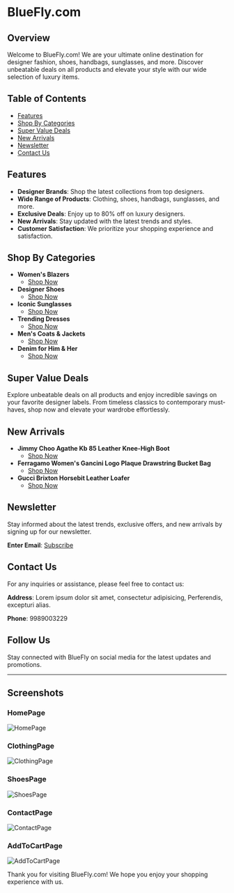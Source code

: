 # BlueFly.com

## Overview
Welcome to BlueFly.com! We are your ultimate online destination for designer fashion, shoes, handbags, sunglasses, and more. Discover unbeatable deals on all products and elevate your style with our wide selection of luxury items.

## Table of Contents
- [Features](#features)
- [Shop By Categories](#shop-by-categories)
- [Super Value Deals](#super-value-deals)
- [New Arrivals](#new-arrivals)
- [Newsletter](#newsletter)
- [Contact Us](#contact-us)

## Features
- **Designer Brands**: Shop the latest collections from top designers.
- **Wide Range of Products**: Clothing, shoes, handbags, sunglasses, and more.
- **Exclusive Deals**: Enjoy up to 80% off on luxury designers.
- **New Arrivals**: Stay updated with the latest trends and styles.
- **Customer Satisfaction**: We prioritize your shopping experience and satisfaction.

## Shop By Categories
- **Women's Blazers**
  - [Shop Now](#)
- **Designer Shoes**
  - [Shop Now](#)
- **Iconic Sunglasses**
  - [Shop Now](#)
- **Trending Dresses**
  - [Shop Now](#)
- **Men's Coats & Jackets**
  - [Shop Now](#)
- **Denim for Him & Her**
  - [Shop Now](#)

## Super Value Deals
Explore unbeatable deals on all products and enjoy incredible savings on your favorite designer labels. From timeless classics to contemporary must-haves, shop now and elevate your wardrobe effortlessly.

## New Arrivals
- **Jimmy Choo Agathe Kb 85 Leather Knee-High Boot**
  - [Shop Now](#)
- **Ferragamo Women's Gancini Logo Plaque Drawstring Bucket Bag**
  - [Shop Now](#)
- **Gucci Brixton Horsebit Leather Loafer**
  - [Shop Now](#)

## Newsletter
Stay informed about the latest trends, exclusive offers, and new arrivals by signing up for our newsletter.

**Enter Email**: [Subscribe](#)

## Contact Us
For any inquiries or assistance, please feel free to contact us:

**Address**: Lorem ipsum dolor sit amet, consectetur adipisicing, Perferendis, excepturi alias.

**Phone**: 9989003229

## Follow Us
Stay connected with BlueFly on social media for the latest updates and promotions.

---
## Screenshots
### HomePage
![HomePage](./Assects/Document,screenshot/HOMEPAGE.PNG)


### ClothingPage
![ClothingPage](./Assects/Document,screenshot/clothing%20page.jpg)

### ShoesPage
![ShoesPage](./Assects/Document,screenshot/shoes%20page.jpg)

### ContactPage
![ContactPage](./Assects/Document,screenshot/clothing%20page.jpg)


### AddToCartPage
![AddToCartPage](./Assects/Document,screenshot/Addtocart%20page.jpg)




Thank you for visiting BlueFly.com! We hope you enjoy your shopping experience with us.
